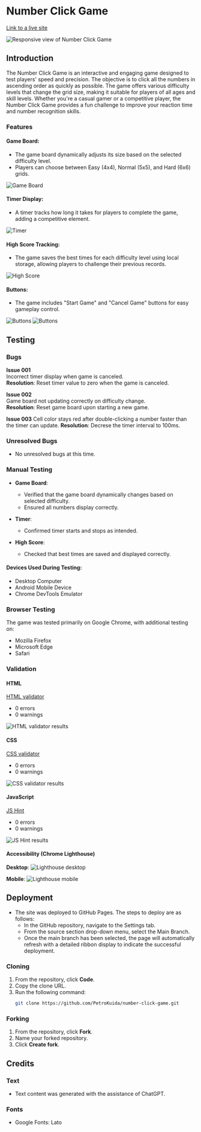 # Number Click Game

[Link to a live site](https://petrokuida.github.io/number-click-game/)

![Responsive view of Number Click Game](assets/images/amiresponsive.png)

## Introduction

The Number Click Game is an interactive and engaging game designed to test players' speed and precision. The objective is to click all the numbers in ascending order as quickly as possible. The game offers various difficulty levels that change the grid size, making it suitable for players of all ages and skill levels. Whether you're a casual gamer or a competitive player, the Number Click Game provides a fun challenge to improve your reaction time and number recognition skills.

### Features

#### Game Board:
- The game board dynamically adjusts its size based on the selected difficulty level.
- Players can choose between Easy (4x4), Normal (5x5), and Hard (6x6) grids.

![Game Board](assets/images/game-board.png)

#### Timer Display:
- A timer tracks how long it takes for players to complete the game, adding a competitive element.

![Timer](assets/images/timer.png)

#### High Score Tracking:
- The game saves the best times for each difficulty level using local storage, allowing players to challenge their previous records.

![High Score](assets/images/high-score.png)

#### Buttons:
- The game includes "Start Game" and "Cancel Game" buttons for easy gameplay control.

![Buttons](assets/images/start-game.png)
![Buttons](assets/images/cancel-game.png)

## Testing

### Bugs  
**Issue 001**  
Incorrect timer display when game is canceled.  
**Resolution**: Reset timer value to zero when the game is canceled.  

**Issue 002**  
Game board not updating correctly on difficulty change.  
**Resolution**: Reset game board upon starting a new game.

**Issue 003**
Cell color stays red after double-clicking a number faster than the timer can update.
**Resolution**: Decrese the timer interval to 100ms.

### Unresolved Bugs
- No unresolved bugs at this time.

### Manual Testing
- **Game Board**:
    - Verified that the game board dynamically changes based on selected difficulty.
    - Ensured all numbers display correctly.

- **Timer**:
    - Confirmed timer starts and stops as intended.

- **High Score**:
    - Checked that best times are saved and displayed correctly.

#### Devices Used During Testing:
- Desktop Computer
- Android Mobile Device
- Chrome DevTools Emulator

### Browser Testing
The game was tested primarily on Google Chrome, with additional testing on:
- Mozilla Firefox
- Microsoft Edge
- Safari

### Validation
#### HTML
[HTML validator](https://validator.w3.org/)

- 0 errors
- 0 warnings

![HTML validator results](assets/images/html-validator.png)

#### CSS
[CSS validator](https://jigsaw.w3.org/css-validator/)

- 0 errors
- 0 warnings

![CSS validator results](assets/images/css-validator.png)

#### JavaScript
[JS Hint](https://jshint.com/)
- 0 errors
- 0 warnings

![JS Hint results](assets/images/js-validator.png)

#### Accessibility (Chrome Lighthouse)
**Desktop**:
![Lighthouse desktop](assets/images/lighthouse-desktop.png)

**Mobile**:
![Lighthouse mobile](assets/images/lighthouse-mobile.png)

## Deployment
- The site was deployed to GitHub Pages. The steps to deploy are as follows:
  - In the GitHub repository, navigate to the Settings tab.
  - From the source section drop-down menu, select the Main Branch.
  - Once the main branch has been selected, the page will automatically refresh with a detailed ribbon display to indicate the successful deployment.

### Cloning
1. From the repository, click **Code**.
2. Copy the clone URL.
3. Run the following command:
    ```bash
    git clone https://github.com/PetroKuida/number-click-game.git
    ```

### Forking
1. From the repository, click **Fork**.
2. Name your forked repository.
3. Click **Create fork**.

## Credits

### Text
- Text content was generated with the assistance of ChatGPT.

### Fonts
- Google Fonts: Lato
